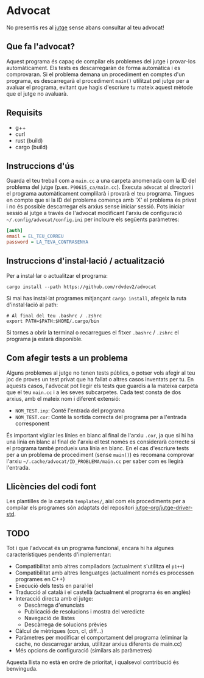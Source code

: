 # Advocat
No presentis res al [jutge](https://jutge.org) sense abans consultar al teu advocat!

## Que fa l'advocat?
Aquest programa és capaç de compilar els problemes del jutge i provar-los automàticament. Els tests es descarregaràn de
forma automàtica i es comprovaran. Si el problema demana un procediment en comptes d'un programa, es descarregarà el
procediment `main()` utilitzat pel jutge per a avaluar el programa, evitant que hagis d'escriure tu mateix aquest
mètode que el jutge no avaluarà.

## Requisits
- g++
- curl
- rust (build)
- cargo (build)

## Instruccions d'ús
Guarda el teu treball com a `main.cc` a una carpeta anomenada com la ID del problema del jutge
(p.ex. `P90615_ca/main.cc`). Executa `advocat` al directori i el programa automàticament complilarà i provarà el teu
programa. Tingues en compte que si la ID del problema comença amb 'X' el problema és privat i no és possible descarregar
els arxius sense iniciar sessió. Pots iniciar sessió al jutge a través de l'advocat modificant l'arxiu de configuració
`~/.config/advocat/config.ini` per incloure els següents paràmetres:
``` ini
[auth]
email = EL_TEU_CORREU
password = LA_TEVA_CONTRASENYA
```

## Instruccions d'instal·lació / actualització
Per a instal·lar o actualitzar el programa:
``` shell
cargo install --path https://github.com/rdvdev2/advocat
```
Si mai has instal·lat programes mitjançant `cargo install`, afegeix la ruta d'instal·lació al path:
``` shell
# Al final del teu .bashrc / .zshrc
export PATH=$PATH:$HOME/.cargo/bin
```
Si tornes a obrir la terminal o recarregues el fitxer `.bashrc` / `.zshrc` el programa ja estarà disponible.

## Com afegir tests a un problema
Alguns problemes al jutge no tenen tests públics, o potser vols afegir al teu joc de proves un test privat que ha fallat
o altres casos inventats per tu. En aquests casos, l'advocat pot llegir els tests que guardis a la mateixa carpeta que
el teu `main.cc` i a les seves subcarpetes. Cada test consta de dos arxius, amb el mateix nom i diferent extensió:
- `NOM_TEST.inp`: Conté l'entrada del programa
- `NOM_TEST.cor`: Conté la sortida correcta del programa per a l'entrada corresponent

És important vigilar les línies en blanc al final de l'arxiu `.cor`, ja que si hi ha una línia en blanc al final de
l'arxiu el test només es considerarà correcte si el programa també produeix una línia en blanc. En el cas d'escriure
tests per a un problema de procediment (sense `main()`) es recomana comprovar l'arxiu 
`~/.cache/advocat/ID_PROBLEMA/main.cc` per saber com es llegirà l'entrada.

## Llicències del codi font
Les plantilles de la carpeta `templates/`, així com els procediments per a compilar els programes són adaptats del
repositori [jutge-org/jutge-driver-std](https://github.com/jutge-org/jutge-driver-std).

## TODO
Tot i que l'advocat és un programa funcional, encara hi ha algunes característiques pendents d'implementar:
- Compatibilitat amb altres compiladors (actualment s'utilitza el `p1++`)
- Compatibilitat amb altres llenguatges (actualment només es processen programes en C++)
- Execució dels tests en paral·lel
- Traducció al català i el castellà (actualment el programa és en anglès)
- Interacció directa amb el jutge:
  - Descàrrega d'enunciats
  - Publicació de resolucions i mostra del veredicte
  - Navegació de llistes
  - Descàrrega de solucions prèvies
- Càlcul de mètriques (ccn, cl, diff...)
- Paràmetres per modificar el comportament del programa (eliminar la cache, no descarregar arxius, utilitzar arxius
diferents de main.cc)
- Més opcions de configuració (similars als paràmetres)

Aquesta llista no està en ordre de prioritat, i qualsevol contribució és benvinguda.
